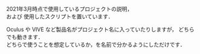 2021年3月時点で使用しているプロジェクトの説明，<br>
および 使用したスクリプトを置いています．<br>

Oculus や VIVE など製品名がプロジェクト名に入っていたりしますが，
どちらでも動きます．<br>
どちらで使うことを想定しているか，を名前で分かるようにしただけです．<br>
